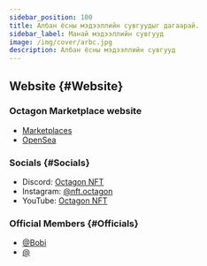 ```yaml
---
sidebar_position: 100
title: Албан ёсны мэдээллийн сувгуудыг дагаарай.
sidebar_label: Манай мэдээллийн сувгууд
image: /img/cover/arbc.jpg
description: Албан ёсны мэдээллийн сувгууд
---
```


## Website {#Website}

### Octagon Marketplace website

- [Marketplaces](https://octagon.mn/)
- [OpenSea](https://opensea.io/collection/buha)

### Socials {#Socials}

- Discord: [Octagon NFT](https://discord.gg/YeyYYTvfUK)
- Instagram: [@nft.octagon](https://www.instagram.com/nft.octagon/)
- YouTube: [Octagon NFT](https://www.youtube.com/channel/UCEBsPsB7Wqna1q5e-VrYeKQ)

### Official Members {#Officials}

- [@Bobi](https://octagon.mn/)
- [@](https://octagon.mn/)
